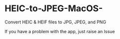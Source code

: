 # HEIC-to-JPEG-MacOS-
Convert HEIC &amp; HEIF files to JPG, JPEG, and PNG

If you have a problem with the app, just raise an Issue
